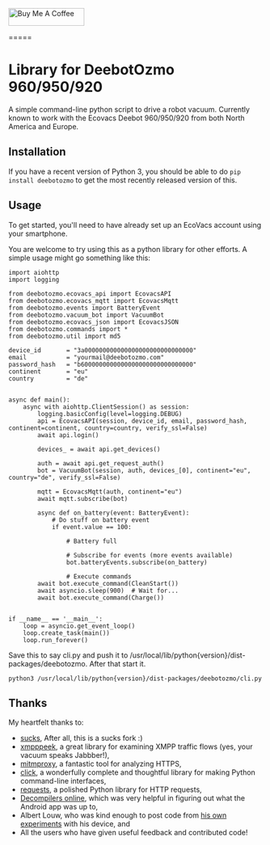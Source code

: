 <a href="https://www.buymeacoffee.com/4nd3rs" target="_blank"><img src="https://cdn.buymeacoffee.com/buttons/default-black.png" width="150px" height="35px" alt="Buy Me A Coffee" style="height: 35px !important;width: 150px !important;" ></a>

=====
# Library for DeebotOzmo 960/950/920

A simple command-line python script to drive a robot vacuum. Currently
known to work with the Ecovacs Deebot 960/950/920 from both North America and Europe.

## Installation

If you have a recent version of Python 3, you should be able to
do `pip install deebotozmo` to get the most recently released version of
this.

## Usage

To get started, you'll need to have already set up an EcoVacs account
using your smartphone.

You are welcome to try using this as a python library for other efforts.
A simple usage might go something like this:

```import asyncio
import aiohttp
import logging

from deebotozmo.ecovacs_api import EcovacsAPI
from deebotozmo.ecovacs_mqtt import EcovacsMqtt
from deebotozmo.events import BatteryEvent
from deebotozmo.vacuum_bot import VacuumBot
from deebotozmo.ecovacs_json import EcovacsJSON
from deebotozmo.commands import *
from deebotozmo.util import md5

device_id 		= "3a000000000000000000000000000000"
email			= "yourmail@deebotozmo.com"
password_hash 	= "b6000000000000000000000000000000"
continent		= "eu"
country			= "de"


async def main():
	async with aiohttp.ClientSession() as session:
		logging.basicConfig(level=logging.DEBUG)
		api = EcovacsAPI(session, device_id, email, password_hash, continent=continent, country=country, verify_ssl=False)
		await api.login()

		devices_ = await api.get_devices()

		auth = await api.get_request_auth()
		bot = VacuumBot(session, auth, devices_[0], continent="eu", country="de", verify_ssl=False)

		mqtt = EcovacsMqtt(auth, continent="eu")
		await mqtt.subscribe(bot)

		async def on_battery(event: BatteryEvent):
			# Do stuff on battery event
			if event.value == 100:

				# Battery full

				# Subscribe for events (more events available)
				bot.batteryEvents.subscribe(on_battery)

				# Execute commands
		await bot.execute_command(CleanStart())
		await asyncio.sleep(900)  # Wait for...
		await bot.execute_command(Charge())


if __name__ == '__main__':
	loop = asyncio.get_event_loop()
	loop.create_task(main())
	loop.run_forever()
```

Save this to say cli.py and push it to /usr/local/lib/python{version}/dist-packages/deebotozmo.
After that start it.

```
python3 /usr/local/lib/python{version}/dist-packages/deebotozmo/cli.py
```

## Thanks

My heartfelt thanks to:

* [sucks](https://github.com/wpietri/sucks),
After all, this is a sucks fork :)
* [xmpppeek](https://www.beneaththewaves.net/Software/XMPPPeek.html),
a great library for examining XMPP traffic flows (yes, your vacuum
speaks Jabbber!),
* [mitmproxy](https://mitmproxy.org/), a fantastic tool for analyzing HTTPS,
* [click](http://click.pocoo.org/), a wonderfully complete and thoughtful
library for making Python command-line interfaces,
* [requests](http://docs.python-requests.org/en/master/), a polished Python
library for HTTP requests,
* [Decompilers online](http://www.javadecompilers.com/apk), which was
very helpful in figuring out what the Android app was up to,
* Albert Louw, who was kind enough to post code from [his own
experiments](https://community.smartthings.com/t/ecovacs-deebot-n79/93410/33)
with his device, and
* All the users who have given useful feedback and contributed code!
